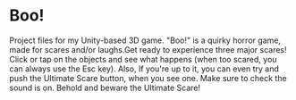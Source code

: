 # Boo!
Project files for my Unity-based 3D game.
"Boo!" is a quirky horror game, made for scares and/or laughs.Get ready to experience three major scares! Click or tap on the objects and see what happens (when too scared, you can always use the Esc key).  Also, If you're up to it, you can even try and push the Ultimate Scare button, when you see one. Make sure to check the sound is on. Behold and beware the Ultimate Scare! 

